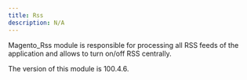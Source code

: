 ```yaml
---
title: Rss
description: N/A
---
```


Magento_Rss module is responsible for processing all RSS feeds of the application and allows to turn on/off RSS centrally.

<InlineAlert slots="text" />
The version of this module is 100.4.6.
